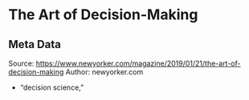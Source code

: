 # The Art of Decision-Making

## Meta Data

Source:  https://www.newyorker.com/magazine/2019/01/21/the-art-of-decision-making 
Author: newyorker.com

- “decision science,” 
